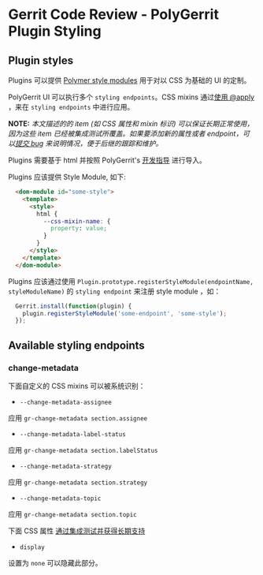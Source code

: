 # Gerrit Code Review - PolyGerrit Plugin Styling

## Plugin styles

Plugins 可以提供 [Polymer style modules](https://www.polymer-project.org/2.0/docs/devguide/style-shadow-dom#style-modules) 用于对以 CSS 为基础的 UI 的定制。

PolyGerrit UI 可以执行多个 `styling endpoints`。CSS mixins 通过[使用 @apply](https://tabatkins.github.io/specs/css-apply-rule/) ，来在 `styling endpoints` 中进行应用。

**NOTE:**
*本文描述的的 item (如 CSS 属性和 mixin 标识) 可以保证长期正常使用，因为这些 item 已经被集成测试所覆盖。如果要添加新的属性或者 endpoint，可以[提交 bug](https://bugs.chromium.org/p/gerrit/issues/entry?template=PolyGerrit%20Issue) 来说明情况，便于后继的跟踪和维护。*

Plugins 需要基于 html 并按照 PolyGerrit's [开发指导](pg-plugin-dev.md) 进行导入。

Plugins 应该提供 Style Module, 如下:

``` html
  <dom-module id="some-style">
    <template>
      <style>
        html {
          --css-mixin-name: {
            property: value;
          }
        }
      </style>
    </template>
  </dom-module>
```

Plugins 应该通过使用 `Plugin.prototype.registerStyleModule(endpointName, styleModuleName)` 的 `styling endpoint` 来注册 style module ，如：

```js
  Gerrit.install(function(plugin) {
    plugin.registerStyleModule('some-endpoint', 'some-style');
  });
```

## Available styling endpoints

### change-metadata

下面自定义的 CSS mixins 可以被系统识别：

* `--change-metadata-assignee`

应用 `gr-change-metadata section.assignee`

* `--change-metadata-label-status`

应用 `gr-change-metadata section.labelStatus`

* `--change-metadata-strategy`

应用 `gr-change-metadata section.strategy`

* `--change-metadata-topic`

应用 `gr-change-metadata section.topic`

下面 CSS 属性 [通过集成测试并获得长期支持](https://gerrit.googlesource.com/gerrit/+/master/polygerrit-ui/app/elements/change/gr-change-metadata/gr-change-metadata-it_test.html)

* `display`

设置为 `none` 可以隐藏此部分。

